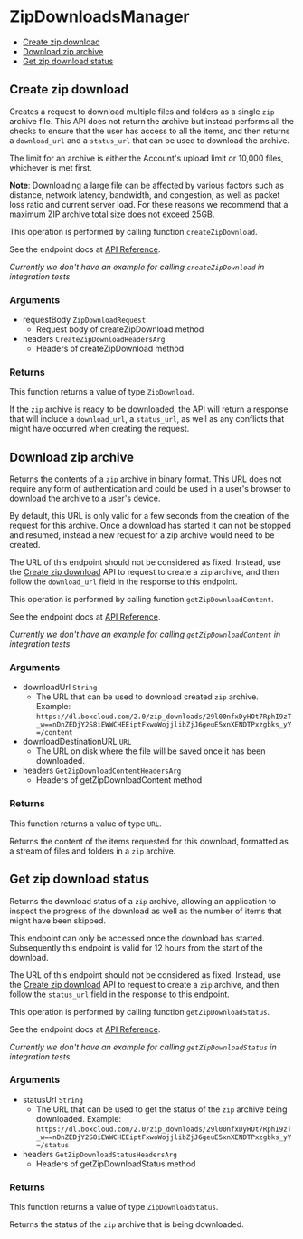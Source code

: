 # ZipDownloadsManager


- [Create zip download](#create-zip-download)
- [Download zip archive](#download-zip-archive)
- [Get zip download status](#get-zip-download-status)

## Create zip download

Creates a request to download multiple files and folders as a single `zip`
archive file. This API does not return the archive but instead performs all
the checks to ensure that the user has access to all the items, and then
returns a `download_url` and a `status_url` that can be used to download the
archive.

The limit for an archive is either the Account's upload limit or
10,000 files, whichever is met first.

**Note**: Downloading a large file can be
affected by various
factors such as distance, network latency,
bandwidth, and congestion, as well as packet loss
ratio and current server load.
For these reasons we recommend that a maximum ZIP archive
total size does not exceed 25GB.

This operation is performed by calling function `createZipDownload`.

See the endpoint docs at
[API Reference](https://developer.box.com/reference/post-zip-downloads/).

*Currently we don't have an example for calling `createZipDownload` in integration tests*

### Arguments

- requestBody `ZipDownloadRequest`
  - Request body of createZipDownload method
- headers `CreateZipDownloadHeadersArg`
  - Headers of createZipDownload method


### Returns

This function returns a value of type `ZipDownload`.

If the `zip` archive is ready to be downloaded, the API will return a
response that will include a `download_url`, a `status_url`, as well as
any conflicts that might have occurred when creating the request.


## Download zip archive

Returns the contents of a `zip` archive in binary format. This URL does not
require any form of authentication and could be used in a user's browser to
download the archive to a user's device.

By default, this URL is only valid for a few seconds from the creation of
the request for this archive. Once a download has started it can not be
stopped and resumed, instead a new request for a zip archive would need to
be created.

The URL of this endpoint should not be considered as fixed. Instead, use
the [Create zip download](e://post_zip_downloads) API to request to create a
`zip` archive, and then follow the `download_url` field in the response to
this endpoint.

This operation is performed by calling function `getZipDownloadContent`.

See the endpoint docs at
[API Reference](https://developer.box.com/reference/get-zip-downloads-id-content/).

*Currently we don't have an example for calling `getZipDownloadContent` in integration tests*

### Arguments

- downloadUrl `String`
  - The URL that can be used to download created `zip` archive.  Example: `https://dl.boxcloud.com/2.0/zip_downloads/29l00nfxDyHOt7RphI9zT_w==nDnZEDjY2S8iEWWCHEEiptFxwoWojjlibZjJ6geuE5xnXENDTPxzgbks_yY=/content`
- downloadDestinationURL `URL`
  - The URL on disk where the file will be saved once it has been downloaded.
- headers `GetZipDownloadContentHeadersArg`
  - Headers of getZipDownloadContent method


### Returns

This function returns a value of type `URL`.

Returns the content of the items requested for this download, formatted as
a stream of files and folders in a `zip` archive.


## Get zip download status

Returns the download status of a `zip` archive, allowing an application to
inspect the progress of the download as well as the number of items that
might have been skipped.

This endpoint can only be accessed once the download has started.
Subsequently this endpoint is valid for 12 hours from the start of the
download.

The URL of this endpoint should not be considered as fixed. Instead, use
the [Create zip download](e://post_zip_downloads) API to request to create a
`zip` archive, and then follow the `status_url` field in the response to
this endpoint.

This operation is performed by calling function `getZipDownloadStatus`.

See the endpoint docs at
[API Reference](https://developer.box.com/reference/get-zip-downloads-id-status/).

*Currently we don't have an example for calling `getZipDownloadStatus` in integration tests*

### Arguments

- statusUrl `String`
  - The URL that can be used to get the status of the `zip` archive being downloaded.  Example: `https://dl.boxcloud.com/2.0/zip_downloads/29l00nfxDyHOt7RphI9zT_w==nDnZEDjY2S8iEWWCHEEiptFxwoWojjlibZjJ6geuE5xnXENDTPxzgbks_yY=/status`
- headers `GetZipDownloadStatusHeadersArg`
  - Headers of getZipDownloadStatus method


### Returns

This function returns a value of type `ZipDownloadStatus`.

Returns the status of the `zip` archive that is being downloaded.



